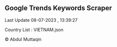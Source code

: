 

## Google Trends Keywords Scraper 
 
Last Update 08-07-2023 , 13:39:27

Country List :
VIETNAM.json



© Abdul Muttaqin 
